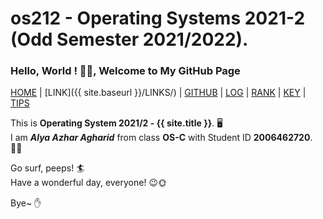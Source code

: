 # os212 - Operating Systems 2021-2 (Odd Semester 2021/2022).

### **Hello, World ! 👋😃, Welcome to My GitHub Page**  

[HOME](https://alyazharr.github.io/os212/) | [LINK]({{ site.baseurl }}/LINKS/) | [GITHUB](https://github.com/alyazharr) | [LOG](https://alyazharr.github.io/os212/TXT/mylog.txt) | [RANK](https://raw.githubusercontent.com/alyazharr/os212/master/TXT/myrank.txt) | [KEY](https://raw.githubusercontent.com/alyazharr/os212/master/TXT/mypubkey.txt) | [TIPS]({{site.baseurl}}/TIPS/)  

This is **Operating System 2021/2 - {{ site.title }}**. 🖥️  
I am **_Alya Azhar Agharid_** from class **OS-C** with Student ID **2006462720**. 👩‍🎓  

Go surf, peeps! 🏄  
Have a wonderful day, everyone! 😉🌞  
  
Bye~ ✋
